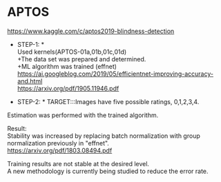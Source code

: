 # APTOS
https://www.kaggle.com/c/aptos2019-blindness-detection  

* STEP-1: *  
Used kernels(APTOS-01a,01b,01c,01d)   
+The data set was prepared and determined.  
+ML algorithm was trained (effnet)  
https://ai.googleblog.com/2019/05/efficientnet-improving-accuracy-and.html  
https://arxiv.org/pdf/1905.11946.pdf  
  
* STEP-2:  *
TARGET:::Images have five possible ratings, 0,1,2,3,4.  

Estimation was performed with the trained algorithm.  
  
Result:  
Stability was increased by replacing batch normalization with group normalization previously in "effnet".  
https://arxiv.org/pdf/1803.08494.pdf  

Training results are not stable at the desired level.  
A new methodology is currently being studied to reduce the error rate.  
